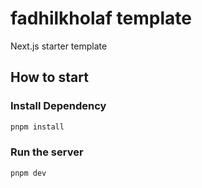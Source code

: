 # fadhilkholaf template

Next.js starter template

## How to start

### Install Dependency

```bash
pnpm install
```

### Run the server

```bash
pnpm dev
```